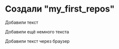 # Создали "my_first_repos" 

Добавили текст

Добавили ещё немного текста

Добавили текст через браузер
